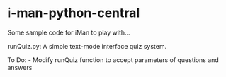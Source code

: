 # i-man-python-central
Some sample code for iMan to play with...

runQuiz.py: A simple text-mode interface quiz system.

  To Do:
     - Modify runQuiz function to accept parameters of questions and answers
